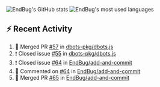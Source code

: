 ![EndBug's GitHub stats](https://github-readme-stats.vercel.app/api?username=endbug&show_icons=true)
![EndBug's most used languages](https://github-readme-stats.vercel.app/api/top-langs/?username=endbug&layout=compact)

## ⚡ Recent Activity

<!--START_SECTION:activity-->
1. 🎉 Merged PR [#57](https://github.com//dbots-pkg/dbots.js/pull/57) in [dbots-pkg/dbots.js](https://github.com//dbots-pkg/dbots.js)
2. ❗️ Closed issue [#55](https://github.com//dbots-pkg/dbots.js/issues/55) in [dbots-pkg/dbots.js](https://github.com//dbots-pkg/dbots.js)
3. ❗️ Closed issue [#64](https://github.com//EndBug/add-and-commit/issues/64) in [EndBug/add-and-commit](https://github.com//EndBug/add-and-commit)
4. 💬 Commented on [#64](https://github.com//EndBug/add-and-commit/issues/64) in [EndBug/add-and-commit](https://github.com//EndBug/add-and-commit)
5. 🎉 Merged PR [#65](https://github.com//EndBug/add-and-commit/pull/65) in [EndBug/add-and-commit](https://github.com//EndBug/add-and-commit)
<!--END_SECTION:activity-->
